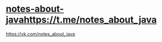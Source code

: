 # [notes-about-java](https://t.me/notes_about_java)https://t.me/notes_about_java
https://vk.com/notes_about_java
